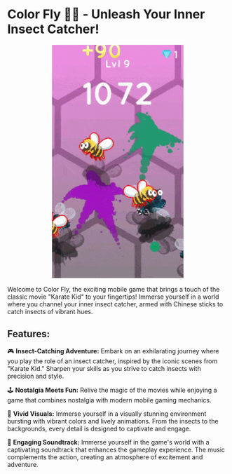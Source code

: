 # Color Fly 🦟🐝 - Unleash Your Inner Insect Catcher!

<p align="center">
  <img src="https://github.com/NoobBaez/fly/blob/master/colorFlyTrailer.gif" width="300" alt="Color Fly">
</p>

Welcome to Color Fly, the exciting mobile game that brings a touch of the classic movie "Karate Kid" to your fingertips! Immerse yourself in a world where you channel your inner insect catcher, armed with Chinese sticks to catch insects of vibrant hues.

## Features:

🎮 **Insect-Catching Adventure:** Embark on an exhilarating journey where you play the role of an insect catcher, inspired by the iconic scenes from "Karate Kid." Sharpen your skills as you strive to catch insects with precision and style.

🕹️ **Nostalgia Meets Fun:** Relive the magic of the movies while enjoying a game that combines nostalgia with modern mobile gaming mechanics.

🌈 **Vivid Visuals:** Immerse yourself in a visually stunning environment bursting with vibrant colors and lively animations. From the insects to the backgrounds, every detail is designed to captivate and engage.

🎵 **Engaging Soundtrack:** Immerse yourself in the game's world with a captivating soundtrack that enhances the gameplay experience. The music complements the action, creating an atmosphere of excitement and adventure.
